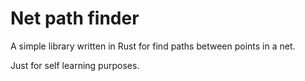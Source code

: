 # Net path finder

A simple library written in Rust for find paths between points in a net.

Just for self learning purposes.
